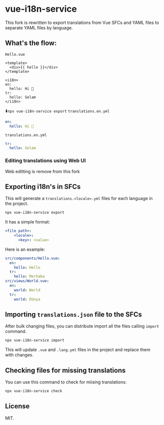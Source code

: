 # vue-i18n-service

This fork is rewritten to export translations from Vue SFCs and YAML files to separate YAML files by language.

## What's the flow:
`Hello.vue`
```vue
<template>
  <div>{{ hello }}</div>
</template>

<i18n>
en:
  hello: Hi 🙁
tr:
  hello: Selam
</i18n>
```

⬇️`npx vue-i18n-service export`
`translations.en.yml`
```yml
en:
  hello: Hi 🙁
```

`translations.en.yml`
```yml
tr:
  hello: Selam
```


### Editing translations using Web UI

Web editting is remove from this fork

## Exporting i18n's in SFCs

This will generate a `translations.<locale>.yml` files for each language in the project.

```bash
npx vue-i18n-service export
```

It has a simple format:

```yml
<file path>:
    <locale>:
      <key>: <value>
```

Here is an example:

```yml
src/components/Hello.vue:
  en:
    hello: Hello
  tr:
    hello: Merhaba
src/views/World.vue:
  en: 
    world: World
  tr:
    world: Dünya
```

## Importing `translations.json` file to the SFCs

After bulk changing files, you can distribute import all the files calling `import` command.

```bash
npx vue-i18n-service import
```

This will update `.vue` and `.lang.yml` files in the project and replace them with changes.

## Checking files for missing translations

You can use this command to check for miising translations:

```bash
npx vue-i18n-service check
```

## License

MIT.

